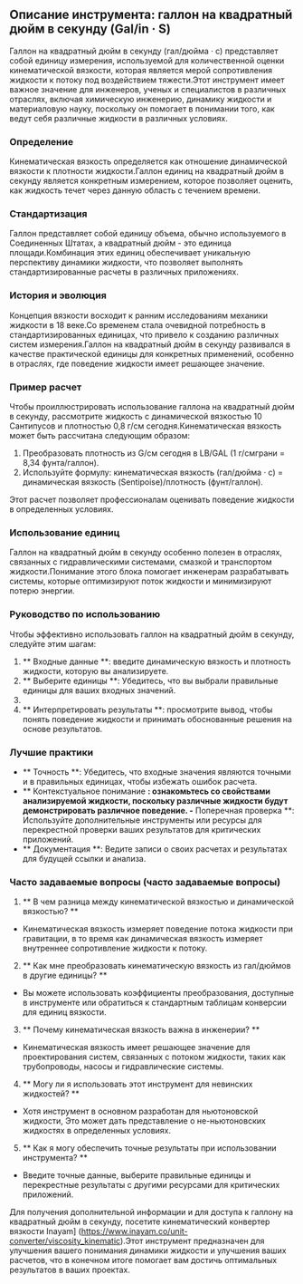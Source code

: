 ## Описание инструмента: галлон на квадратный дюйм в секунду (Gal/in · S)

Галлон на квадратный дюйм в секунду (гал/дюйма · с) представляет собой единицу измерения, используемой для количественной оценки кинематической вязкости, которая является мерой сопротивления жидкости к потоку под воздействием тяжести.Этот инструмент имеет важное значение для инженеров, ученых и специалистов в различных отраслях, включая химическую инженерию, динамику жидкости и материаловую науку, поскольку он помогает в понимании того, как ведут себя различные жидкости в различных условиях.

### Определение

Кинематическая вязкость определяется как отношение динамической вязкости к плотности жидкости.Галлон единиц на квадратный дюйм в секунду является конкретным измерением, которое позволяет оценить, как жидкость течет через данную область с течением времени.

### Стандартизация

Галлон представляет собой единицу объема, обычно используемого в Соединенных Штатах, а квадратный дюйм - это единица площади.Комбинация этих единиц обеспечивает уникальную перспективу динамики жидкости, что позволяет выполнять стандартизированные расчеты в различных приложениях.

### История и эволюция

Концепция вязкости восходит к ранним исследованиям механики жидкости в 18 веке.Со временем стала очевидной потребность в стандартизированных единицах, что привело к созданию различных систем измерения.Галлон на квадратный дюйм в секунду развивался в качестве практической единицы для конкретных применений, особенно в отраслях, где поведение жидкости имеет решающее значение.

### Пример расчет

Чтобы проиллюстрировать использование галлона на квадратный дюйм в секунду, рассмотрите жидкость с динамической вязкостью 10 Сантипусов и плотностью 0,8 г/см сегодня.Кинематическая вязкость может быть рассчитана следующим образом:

1. Преобразовать плотность из G/см сегодня в LB/GAL (1 г/смграни = 8,34 фунта/галлон).
2. Используйте формулу: кинематическая вязкость (гал/дюйма · с) = динамическая вязкость (Sentipoise)/плотность (фунт/галлон).

Этот расчет позволяет профессионалам оценивать поведение жидкости в определенных условиях.

### Использование единиц

Галлон на квадратный дюйм в секунду особенно полезен в отраслях, связанных с гидравлическими системами, смазкой и транспортом жидкости.Понимание этого блока помогает инженерам разрабатывать системы, которые оптимизируют поток жидкости и минимизируют потерю энергии.

### Руководство по использованию

Чтобы эффективно использовать галлон на квадратный дюйм в секунду, следуйте этим шагам:

1. ** Входные данные **: введите динамическую вязкость и плотность жидкости, которую вы анализируете.
2. ** Выберите единицы **: Убедитесь, что вы выбрали правильные единицы для ваших входных значений.
3.
4. ** Интерпретировать результаты **: просмотрите вывод, чтобы понять поведение жидкости и принимать обоснованные решения на основе результатов.

### Лучшие практики

- ** Точность **: Убедитесь, что входные значения являются точными и в правильных единицах, чтобы избежать ошибок расчета.
- ** Контекстуальное понимание **: ознакомьтесь со свойствами анализируемой жидкости, поскольку различные жидкости будут демонстрировать различное поведение.
-** Поперечная проверка **: Используйте дополнительные инструменты или ресурсы для перекрестной проверки ваших результатов для критических приложений.
- ** Документация **: Ведите записи о своих расчетах и ​​результатах для будущей ссылки и анализа.

### Часто задаваемые вопросы (часто задаваемые вопросы)

1. ** В чем разница между кинематической вязкостью и динамической вязкостью? **
- Кинематическая вязкость измеряет поведение потока жидкости при гравитации, в то время как динамическая вязкость измеряет внутреннее сопротивление жидкости к потоку.

2. ** Как мне преобразовать кинематическую вязкость из гал/дюймов в другие единицы? **
- Вы можете использовать коэффициенты преобразования, доступные в инструменте или обратиться к стандартным таблицам конверсии для единиц вязкости.

3. ** Почему кинематическая вязкость важна в инженерии? **
- Кинематическая вязкость имеет решающее значение для проектирования систем, связанных с потоком жидкости, таких как трубопроводы, насосы и гидравлические системы.

4. ** Могу ли я использовать этот инструмент для невинских жидкостей? **
- Хотя инструмент в основном разработан для ньютоновской жидкости, Это может дать представление о не-ньютоновских жидкостях в определенных условиях.

5. ** Как я могу обеспечить точные результаты при использовании инструмента? **
- Введите точные данные, выберите правильные единицы и перекрестные результаты с другими ресурсами для критических приложений.

Для получения дополнительной информации и для доступа к галлону на квадратный дюйм в секунду, посетите кинематический конвертер вязкости Inayam] (https://www.inayam.co/unit-converter/viscosity_kinematic).Этот инструмент предназначен для улучшения вашего понимания динамики жидкости и улучшения ваших расчетов, что в конечном итоге помогает вам достичь оптимальных результатов в ваших проектах.